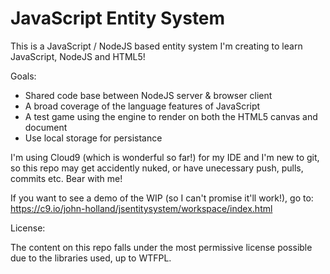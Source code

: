 # JavaScript Entity System

This is a JavaScript / NodeJS based entity system I'm creating to learn JavaScript, NodeJS and HTML5!

Goals:
* Shared code base between NodeJS server & browser client
* A broad coverage of the language features of JavaScript
* A test game using the engine to render on both the HTML5 canvas and document
* Use local storage for persistance

I'm using Cloud9 (which is wonderful so far!) for my IDE and I'm new to git, so this repo may get accidently nuked, or have unecessary push, pulls, commits etc. Bear with me!

If you want to see a demo of the WIP (so I can't promise it'll work!), go to: https://c9.io/john-holland/jsentitysystem/workspace/index.html

License:

The content on this repo falls under the most permissive license possible due to the libraries used, up to WTFPL.